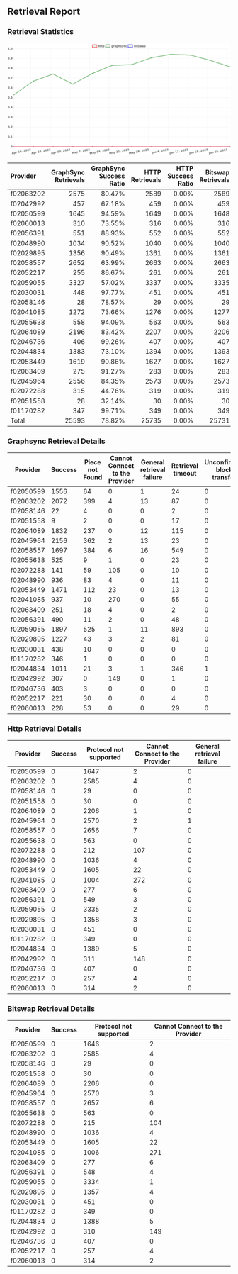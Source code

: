 ## Retrieval Report
### Retrieval Statistics
<img src="https://raw.githubusercontent.com/data-preservation-programs/filplus-checker-assets/main/filecoin-project/filecoin-plus-large-datasets/issues/1654/1688008506553.png"/>

| Provider  | GraphSync Retrievals | GraphSync Success Ratio | HTTP Retrievals | HTTP Success Ratio | Bitswap Retrievals | Bitswap Success Ratio |
| :-------- | -------------------: | ----------------------: | --------------: | -----------------: | -----------------: | --------------------: |
| f02063202 |                 2575 |                  80.47% |            2589 |              0.00% |               2589 |                 0.00% |
| f02042992 |                  457 |                  67.18% |             459 |              0.00% |                459 |                 0.00% |
| f02050599 |                 1645 |                  94.59% |            1649 |              0.00% |               1648 |                 0.00% |
| f02060013 |                  310 |                  73.55% |             316 |              0.00% |                316 |                 0.00% |
| f02056391 |                  551 |                  88.93% |             552 |              0.00% |                552 |                 0.00% |
| f02048990 |                 1034 |                  90.52% |            1040 |              0.00% |               1040 |                 0.00% |
| f02029895 |                 1356 |                  90.49% |            1361 |              0.00% |               1361 |                 0.00% |
| f02058557 |                 2652 |                  63.99% |            2663 |              0.00% |               2663 |                 0.00% |
| f02052217 |                  255 |                  86.67% |             261 |              0.00% |                261 |                 0.00% |
| f02059055 |                 3327 |                  57.02% |            3337 |              0.00% |               3335 |                 0.00% |
| f02030031 |                  448 |                  97.77% |             451 |              0.00% |                451 |                 0.00% |
| f02058146 |                   28 |                  78.57% |              29 |              0.00% |                 29 |                 0.00% |
| f02041085 |                 1272 |                  73.66% |            1276 |              0.00% |               1277 |                 0.00% |
| f02055638 |                  558 |                  94.09% |             563 |              0.00% |                563 |                 0.00% |
| f02064089 |                 2196 |                  83.42% |            2207 |              0.00% |               2206 |                 0.00% |
| f02046736 |                  406 |                  99.26% |             407 |              0.00% |                407 |                 0.00% |
| f02044834 |                 1383 |                  73.10% |            1394 |              0.00% |               1393 |                 0.00% |
| f02053449 |                 1619 |                  90.86% |            1627 |              0.00% |               1627 |                 0.00% |
| f02063409 |                  275 |                  91.27% |             283 |              0.00% |                283 |                 0.00% |
| f02045964 |                 2556 |                  84.35% |            2573 |              0.00% |               2573 |                 0.00% |
| f02072288 |                  315 |                  44.76% |             319 |              0.00% |                319 |                 0.00% |
| f02051558 |                   28 |                  32.14% |              30 |              0.00% |                 30 |                 0.00% |
| f01170282 |                  347 |                  99.71% |             349 |              0.00% |                349 |                 0.00% |
| Total     |                25593 |                  78.82% |           25735 |              0.00% |              25731 |                 0.00% |

### Graphsync Retrieval Details
| Provider  | Success | Piece not Found | Cannot Connect to the Provider | General retrieval failure | Retrieval timeout | Unconfirmed block transfer |
| --------- | ------- | --------------- | ------------------------------ | ------------------------- | ----------------- | -------------------------- |
| f02050599 | 1556    | 64              | 0                              | 1                         | 24                | 0                          |
| f02063202 | 2072    | 399             | 4                              | 13                        | 87                | 0                          |
| f02058146 | 22      | 4               | 0                              | 0                         | 2                 | 0                          |
| f02051558 | 9       | 2               | 0                              | 0                         | 17                | 0                          |
| f02064089 | 1832    | 237             | 0                              | 12                        | 115               | 0                          |
| f02045964 | 2156    | 362             | 2                              | 13                        | 23                | 0                          |
| f02058557 | 1697    | 384             | 6                              | 16                        | 549               | 0                          |
| f02055638 | 525     | 9               | 1                              | 0                         | 23                | 0                          |
| f02072288 | 141     | 59              | 105                            | 0                         | 10                | 0                          |
| f02048990 | 936     | 83              | 4                              | 0                         | 11                | 0                          |
| f02053449 | 1471    | 112             | 23                             | 0                         | 13                | 0                          |
| f02041085 | 937     | 10              | 270                            | 0                         | 55                | 0                          |
| f02063409 | 251     | 18              | 4                              | 0                         | 2                 | 0                          |
| f02056391 | 490     | 11              | 2                              | 0                         | 48                | 0                          |
| f02059055 | 1897    | 525             | 1                              | 11                        | 893               | 0                          |
| f02029895 | 1227    | 43              | 3                              | 2                         | 81                | 0                          |
| f02030031 | 438     | 10              | 0                              | 0                         | 0                 | 0                          |
| f01170282 | 346     | 1               | 0                              | 0                         | 0                 | 0                          |
| f02044834 | 1011    | 21              | 3                              | 1                         | 346               | 1                          |
| f02042992 | 307     | 0               | 149                            | 0                         | 1                 | 0                          |
| f02046736 | 403     | 3               | 0                              | 0                         | 0                 | 0                          |
| f02052217 | 221     | 30              | 0                              | 0                         | 4                 | 0                          |
| f02060013 | 228     | 53              | 0                              | 0                         | 29                | 0                          |

### Http Retrieval Details
| Provider  | Success | Protocol not supported | Cannot Connect to the Provider | General retrieval failure |
| --------- | ------- | ---------------------- | ------------------------------ | ------------------------- |
| f02050599 | 0       | 1647                   | 2                              | 0                         |
| f02063202 | 0       | 2585                   | 4                              | 0                         |
| f02058146 | 0       | 29                     | 0                              | 0                         |
| f02051558 | 0       | 30                     | 0                              | 0                         |
| f02064089 | 0       | 2206                   | 1                              | 0                         |
| f02045964 | 0       | 2570                   | 2                              | 1                         |
| f02058557 | 0       | 2656                   | 7                              | 0                         |
| f02055638 | 0       | 563                    | 0                              | 0                         |
| f02072288 | 0       | 212                    | 107                            | 0                         |
| f02048990 | 0       | 1036                   | 4                              | 0                         |
| f02053449 | 0       | 1605                   | 22                             | 0                         |
| f02041085 | 0       | 1004                   | 272                            | 0                         |
| f02063409 | 0       | 277                    | 6                              | 0                         |
| f02056391 | 0       | 549                    | 3                              | 0                         |
| f02059055 | 0       | 3335                   | 2                              | 0                         |
| f02029895 | 0       | 1358                   | 3                              | 0                         |
| f02030031 | 0       | 451                    | 0                              | 0                         |
| f01170282 | 0       | 349                    | 0                              | 0                         |
| f02044834 | 0       | 1389                   | 5                              | 0                         |
| f02042992 | 0       | 311                    | 148                            | 0                         |
| f02046736 | 0       | 407                    | 0                              | 0                         |
| f02052217 | 0       | 257                    | 4                              | 0                         |
| f02060013 | 0       | 314                    | 2                              | 0                         |

### Bitswap Retrieval Details
| Provider  | Success | Protocol not supported | Cannot Connect to the Provider |
| --------- | ------- | ---------------------- | ------------------------------ |
| f02050599 | 0       | 1646                   | 2                              |
| f02063202 | 0       | 2585                   | 4                              |
| f02058146 | 0       | 29                     | 0                              |
| f02051558 | 0       | 30                     | 0                              |
| f02064089 | 0       | 2206                   | 0                              |
| f02045964 | 0       | 2570                   | 3                              |
| f02058557 | 0       | 2657                   | 6                              |
| f02055638 | 0       | 563                    | 0                              |
| f02072288 | 0       | 215                    | 104                            |
| f02048990 | 0       | 1036                   | 4                              |
| f02053449 | 0       | 1605                   | 22                             |
| f02041085 | 0       | 1006                   | 271                            |
| f02063409 | 0       | 277                    | 6                              |
| f02056391 | 0       | 548                    | 4                              |
| f02059055 | 0       | 3334                   | 1                              |
| f02029895 | 0       | 1357                   | 4                              |
| f02030031 | 0       | 451                    | 0                              |
| f01170282 | 0       | 349                    | 0                              |
| f02044834 | 0       | 1388                   | 5                              |
| f02042992 | 0       | 310                    | 149                            |
| f02046736 | 0       | 407                    | 0                              |
| f02052217 | 0       | 257                    | 4                              |
| f02060013 | 0       | 314                    | 2                              |
